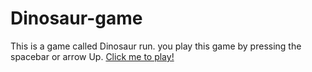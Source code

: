 # Dinosaur-game
This is a game called Dinosaur run.
you play this game by pressing the spacebar or arrow Up.
<a href="http://htmlpreview.github.io/?https://github.com/Duduoop/Trex/blob/main/index.html">Click me to play!</a>
